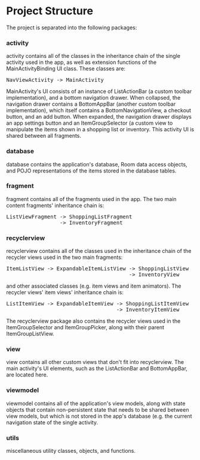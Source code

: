 # Project Structure
The project is separated into the following packages:

### activity
activity contains all of the classes in the inheritance chain of the single activity
used in the app, as well as extension functions of the MainActivityBinding UI class. 
These classes are:
<pre>
NavViewActivity -> MainActivity
</pre>

MainActivity's UI consists of an instance of ListActionBar (a custom toolbar
implementation), and a bottom navigation drawer. When collapsed, the navigation
drawer contains a BottomAppBar (another custom toolbar implementation), which
itself contains a BottomNavigationView, a checkout button, and an add button.
When expanded, the navigation drawer displays an app settings button and an
ItemGroupSelector (a custom view to manipulate the items shown in a shopping
list or inventory. This activity UI is shared between all fragments.

### database
database contains the application's database, Room data access objects, and
POJO representations of the items stored in the database tables.

### fragment
fragment contains all of the fragments used in the app. The two main content
fragments' inheritance chain is:
<pre>
ListViewFragment -> ShoppingListFragment
                 -> InventoryFragment
</pre>

### recyclerview
recyclerview contains all of the classes used in the inheritance chain of the
recycler views used in the two main fragments:
<pre>
ItemListView -> ExpandableItemListView -> ShoppingListView
                                       -> InventoryView
</pre>
and other associated classes (e.g. item views and item animators). The recycler
views' item views' inheritance chain is:
<pre>
ListItemView -> ExpandableItemView -> ShoppingListItemView
                                   -> InventoryItemView
</pre>

The recyclerview package also contains the recycler views used in the
ItemGroupSelector and ItemGroupPicker, along with their parent ItemGroupListView.

### view
view contains all other custom views that don't fit into recyclerview. The main
activity's UI elements, such as the ListActionBar and BottomAppBar, are located
here.

### viewmodel
viewmodel contains all of the application's view models, along with state
objects that contain non-persistent state that needs to be shared between
view models, but which is not stored in the app's database (e.g. the
current navigation state of the single activity.

### utils
miscellaneous utility classes, objects, and functions.
